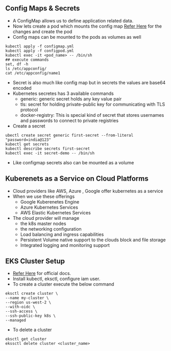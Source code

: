 ## Config Maps & Secrets
* A ConfigMap allows us to define application related data.
* Now lets create a pod which mounts the config map [Refer Here](https://github.com/DevopsEasy/Kubernetes/tree/main/Deployment/ConfigMap) for the changes and create the pod
* Config maps can be mounted to the pods as volumes as well

```
kubectl apply -f configmap.yml
kubectl apply -f configpod.yml
kubectl exec -it <pod_name> -- /bin/sh
## execute commands
set, df -h 
ls /etc/appconfig/
cat /etc/appconfig/name1
```
* Secret is also much like config map but in secrets the values are base64 encoded
* Kubernetes secretes has 3 available commands
   * generic: generic secret holds any key value pair
   * tls: secret for holding private-public key for communicating with TLS protocol
   * docker-registry: This is special kind of secret that stores usernames and passwords to connect to private registries
* Create a secret

```
ubectl create secret generic first-secret --from-literal "password=india@123"
kubectl get secrets
kubectl describe secrets first-secret 
kubectl exec -it secret-demo -- /bin/sh 
```
* Like configmap secrets also can be mounted as a volume

## Kuberenets as a Service on Cloud Platforms
* Cloud providers like AWS, Azure , Google offer kubernetes as a service
* When we use these offerings
   * Google Kuberenetes Engine
   * Azure Kubernetes Services
   * AWS Elastic Kubernetes Services
* The cloud provider will manage
   * the k8s master nodes
   * the networking configuration
   * Load balancing and ingress capabilities
   * Persistent Volume native support to the clouds block and file storage
   * Integrated logging and monitoring support

## EKS Cluster Setup
* [Refer Here](https://docs.aws.amazon.com/eks/latest/userguide/getting-started-eksctl.html) for official docs.
* Install kubectl, eksctl, configure iam user.
* To create a cluster execute the below command
```
eksctl create cluster \ 
--name my-cluster \
--region us-west-2 \
--with-oidc \
--ssh-access \
--ssh-public-key k8s \
--managed
```
* To delete a cluster
```
eksctl get cluster
ekssctl delete cluster <cluster_name>
```
